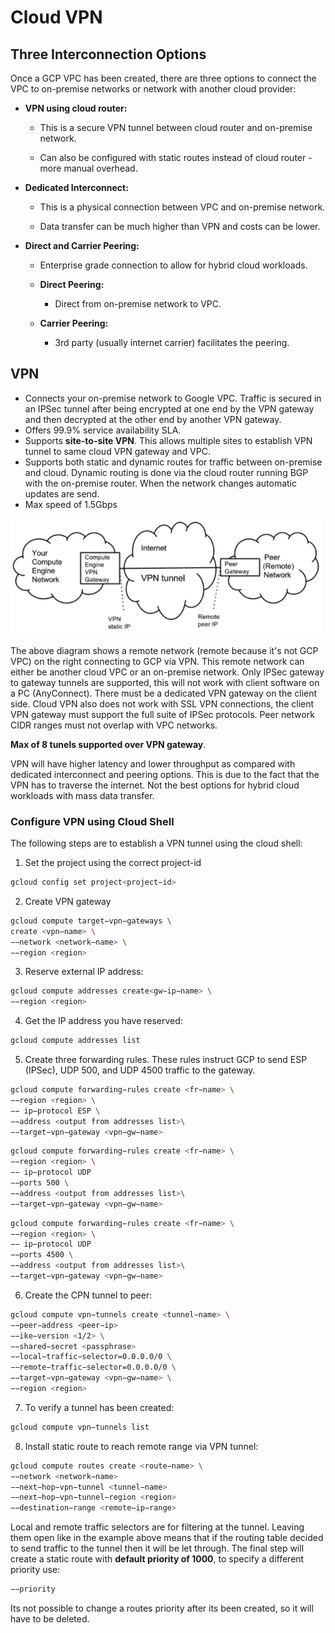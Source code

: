 # Cloud VPN



## Three Interconnection Options


Once a GCP VPC has been created, there are three options to connect the VPC to on-premise networks or network with another cloud provider:

- **VPN using cloud router:**

  - This is a secure VPN tunnel between cloud router and on-premise network.

  - Can also be configured with static routes instead of cloud router - more manual overhead.

- **Dedicated Interconnect:**

  - This is a physical connection between VPC and on-premise network.

  - Data transfer can be much higher than VPN and costs can be lower.

- **Direct and Carrier Peering:**

  - Enterprise grade connection to allow for hybrid cloud workloads.

  - **Direct Peering:**

    - Direct from on-premise network to VPC.

  - **Carrier Peering:**

    - 3rd party (usually internet carrier) facilitates the peering.


## VPN


-   Connects your on-premise network to Google VPC. Traffic is secured in an IPSec tunnel after being encrypted at one end by the VPN gateway and then decrypted at the other end by another VPN gateway.
-   Offers 99.9% service availability SLA.
-   Supports **site-to-site VPN**. This allows multiple sites to establish VPN tunnel to same cloud VPN gateway and VPC.
-   Supports both static and dynamic routes for traffic between on-premise and cloud. Dynamic routing is done via the cloud router running BGP with the on-premise router. When the network changes automatic updates are send.
-   Max speed of 1.5Gbps



![vpn_gcp.png](attachments\5f29666f.png)


The above diagram shows a remote network (remote because it's not GCP VPC) on the right connecting to GCP via VPN. This remote network can either be another cloud VPC or an on-premise network. Only IPSec gateway to gateway tunnels are supported, this will not work with client software on a PC (AnyConnect). There must be a dedicated VPN gateway on the client side. Cloud VPN also does not work with SSL VPN connections, the client VPN gateway must support the full suite of IPSec protocols. 
Peer network CIDR ranges must not overlap with VPC networks.

**Max of 8 tunels supported over VPN gateway**.

VPN will have higher latency and lower throughput as compared with dedicated interconnect and peering options. This is due to the fact that the VPN has to traverse the internet. Not the best options for hybrid cloud workloads with mass data transfer.


### Configure VPN using Cloud Shell

The following steps are to establish a VPN tunnel using the cloud shell:

1. Set the project using the correct project-id
```bash
gcloud config set project<project−id>
```
2. Create VPN gateway
```bash
gcloud compute target−vpn−gateways \
create <vpn−name> \
−−network <network−name> \
−−region <region>
```
3. Reserve external IP address:
```bash
gcloud compute addresses create<gw−ip−name> \
−−region <region>
```
4. Get the IP address you have reserved:
 ```bash
gcloud compute addresses list
```
5. Create three forwarding rules. These rules instruct GCP to send ESP (IPSec), UDP 500, and UDP 4500 traffic to the gateway.
```bash
gcloud compute forwarding−rules create <fr−name> \
−−region <region> \
−− ip−protocol ESP \
−−address <output from addresses list>\
−−target−vpn−gateway <vpn−gw−name>
```
```bash
gcloud compute forwarding−rules create <fr−name> \
−−region <region> \
−− ip−protocol UDP
−−ports 500 \
−−address <output from addresses list>\
−−target−vpn−gateway <vpn−gw−name>
```
```bash
gcloud compute forwarding−rules create <fr−name> \
−−region <region> \
−− ip−protocol UDP
−−ports 4500 \
−−address <output from addresses list>\
−−target−vpn−gateway <vpn−gw−name>
```
6. Create the CPN tunnel to peer:
```bash
gcloud compute vpn−tunnels create <tunnel−name> \
−−peer−address <peer−ip>
−−ike−version <1/2> \
−−shared−secret <passphrase>
−−local−traffic−selector=0.0.0.0/0 \
−−remote−traffic−selector=0.0.0.0/0 \
−−target−vpn−gateway <vpn−gw−name> \
−−region <region> 
```
7. To verify a tunnel has been created:
```bash
gcloud compute vpn−tunnels list
```
8. Install static route to reach remote range via VPN tunnel:
```bash
gcloud compute routes create <route−name> \
−−network <network−name>
−−next−hop−vpn−tunnel <tunnel−name>
−−next−hop−vpn−tunnel−region <region>
−−destination−range <remote−ip−range>
```

Local and remote traffic selectors are for filtering at the tunnel. Leaving them open like in the example above means that if the routing table decided to send traffic to the tunnel then it will be let through.
The final step will create a static route with **default priority of 1000**, to specify a different priority use: 
```bash
−−priority
```
Its not possible to change a routes priority after its been created, so it will have to be deleted.
